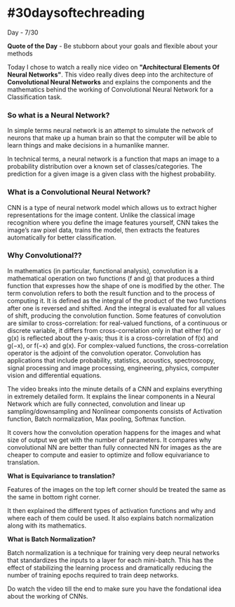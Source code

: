 # #30daysoftechreading

Day - 7/30

**Quote of the Day** - Be stubborn about your goals and flexible about your methods

Today I chose to watch a really nice video on **"Architectural Elements Of Neural Networks"**. This video really dives deep into the architecture of **Convolutional Neural Networks** and explains the components and the mathematics behind the working of Convolutional Neural Network for a Classification task.

### So what is a Neural Network?
In simple terms neural network is an attempt to simulate the network of neurons that make up a human brain so that the computer will be able to learn things and make decisions in a humanlike manner.

In technical terms, a neural network is a function that maps an image to a probability distribution over a known set of classes/categories. The prediction for a given image is a given class with the highest probability.

### What is a Convolutional Neural Network?

CNN is a type of neural network model which allows us to extract higher representations for the image content. Unlike the classical image recognition where you define the image features yourself, CNN takes the image’s raw pixel data, trains the model, then extracts the features automatically for better classification.

### Why Convolutional??

In mathematics (in particular, functional analysis), convolution is a mathematical operation on two functions (f and g) that produces a third function that expresses how the shape of one is modified by the other. The term convolution refers to both the result function and to the process of computing it. It is defined as the integral of the product of the two functions after one is reversed and shifted. And the integral is evaluated for all values of shift, producing the convolution function.
Some features of convolution are similar to cross-correlation: for real-valued functions, of a continuous or discrete variable, it differs from cross-correlation only in that either f(x) or g(x) is reflected about the y-axis; thus it is a cross-correlation of f(x) and g(−x), or f(−x) and g(x). For complex-valued functions, the cross-correlation operator is the adjoint of the convolution operator.
Convolution has applications that include probability, statistics, acoustics, spectroscopy, signal processing and image processing, engineering, physics, computer vision and differential equations.
 
The video breaks into the minute details of a CNN and explains everything in extremely detailed form. It explains the linear components in a Neural Network which are fully connected, convolution and linear up sampling/downsampling and Nonlinear components consists of Activation function, Batch normalization, Max pooling, Softmax function.
 
It covers how the convolution operation happens for the images and what size of output we get with the number of parameters. It compares why convolutional NN are better than fully connected NN for images as the are cheaper to compute and easier to optimize and follow equivariance to translation.
 
**What is Equivariance to translation?** 
 
Features of the images on the top left corner should be treated the same as the same in bottom right corner.
 
It then explained the different types of activation functions and why and where each of them could be used. It also explains batch normalization along with its mathematics.
 
**What is Batch Normalization?**
 
Batch normalization is a technique for training very deep neural networks that standardizes the inputs to a layer for each mini-batch. This has the effect of stabilizing the learning process and dramatically reducing the number of training epochs required to train deep networks.
 
Do watch the video till the end to make sure you have the fondational idea about the working of CNNs.


